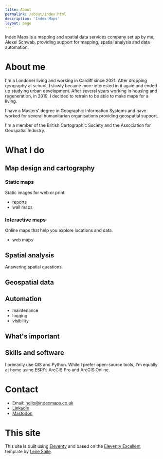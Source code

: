 ```yaml
---
title: About
permalink: /about/index.html
description: 'Index Maps'
layout: page
---
```


Index Maps is a mapping and spatial data services company set up by me, Alexei Schwab, providing support for mapping, spatial analysis and data automation. 

# About me
I'm a Londoner living and working in Cardiff since 2021. After dropping geography at school, I slowly became more interested in it again and ended up studying urban development. After several years working in housing and regeneration, in 2019, I decided to retrain to be able to make maps for a living. 

I have a Masters' degree in Geographic Information Systems and have worked for several humanitarian organisations
providing geospatial support. 

I'm a member of the British Cartographic Society and the Association for Geospatial Industry.


# What I do 
## Map design and cartography


### Static maps
Static images for web or print.
- reports
- wall maps

### Interactive maps
Online maps that help you explore locations and data.
- web maps

## Spatial analysis
Answering spatial questions.

## Geospatial data


## Automation 
- maintenance
- logging
- visibility 

## What's important

## Skills and software
I primarily use QIS and Python. While I prefer open-source tools, I'm equally at home using ESRI's ArcGIS Pro and ArcGIS Online. 

# Contact 
- Email: hello@indexmaps.co.uk
- [LinkedIn](https://www.linkedin.com/in/alexei-schwab)
- [Mastodon](https://mapstodon.space/@indexmaps)

# This site 
This site is built using [Eleventy](https://11ty.dev) and based on the [Eleventy Excellent](https://eleventy-excellent.netlify.app/) template by [Lene Saile](https://www.lenesaile.com/).  

